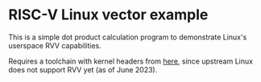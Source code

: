 # RISC-V Linux vector example

This is a simple dot product calculation program to demonstrate Linux's userspace RVV capabilities.

Requires a toolchain with kernel headers from [here](https://github.com/sifive/riscv-linux/tree/riscv/for-next/vector-v20), since upstream Linux does not support RVV yet (as of June 2023).
